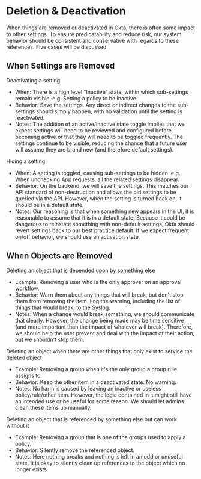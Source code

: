 # Deletion & Deactivation

When things are removed or deactivated in Okta, there is often some impact to other settings. To ensure predicatability and reduce risk, our system behavior should be consistent and conservative with regards to these references. Five cases will be discussed.

## When Settings are Removed

Deactivating a setting

* When: There is a high level "Inactive" state, within which sub-settings remain visible. e.g. Setting a policy to be inactive
* Behavior: Save the settings. Any direct or indirect changes to the sub-settings should simply happen, with no validation until the setting is reactivated.
* Notes: The addition of an active/inactive state toggle implies that we expect settings will need to be reviewed and configured before becoming active or that they will need to be toggled frequently. The settings continue to be visible, reducing the chance that a future user will assume they are brand new (and therefore default settings).  

Hiding a setting

* When: A setting is toggled, causing sub-settings to be hidden. e.g. When unchecking App requests, all the related settings disappear.
* Behavior: On the backend, we will save the settings. This matches our API standard of non-destruction and allows the old settings to be queried via the API. However, when the setting is turned back on, it should be in a default state.
* Notes: Our reasoning is that when something new appears in the UI, it is reasonable to assume that it is in a default state. Because it could be dangerous to reinstate something with non-default settings, Okta should revert settings back to our best practice default. If we expect frequent on/off behavior, we should use an activation state.

## When Objects are Removed

Deleting an object that is depended upon by something else

* Example: Removing a user who is the only approver on an approval workflow.
* Behavior: Warn them about any things that will break, but don't stop them from removing the item. Log the warning, including the list of things that would break, to the Syslog.
* Notes: When a change would break something, we should communicate that clearly. However, the change being made may be time sensitive (and more important than the impact of whatever will break). Therefore, we should help the user prevent and deal with the impact of their action, but we shouldn't stop them.

Deleting an object when there are other things that only exist to service the deleted object

* Example: Removing a group when it's the only group a group rule assigns to.
* Behavior: Keep the other item in a deactivated state. No warning.
* Notes: No harm is caused by leaving an inactive or useless policy/rule/other item. However, the logic contained in it might still have an intended use or be useful for some reason. We should let admins clean these items up manually.

Deleting an object that is referenced by something else but can work without it

* Example: Removing a group that is one of the groups used to apply a policy.
* Behavior: Silently remove the referenced object.
* Notes: Here nothing breaks and nothing is left in an odd or unuseful state. It is okay to silently clean up references to the object which no longer exists.
